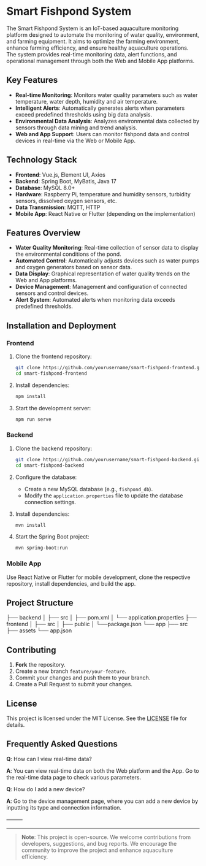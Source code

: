 # Smart Fishpond System

The Smart Fishpond System is an IoT-based aquaculture monitoring platform designed to automate the monitoring of water quality, environment, and farming equipment. It aims to optimize the farming environment, enhance farming efficiency, and ensure healthy aquaculture operations. The system provides real-time monitoring data, alert functions, and operational management through both the Web and Mobile App platforms.

## Key Features

- **Real-time Monitoring**: Monitors water quality parameters such as water temperature, water depth, humidity and air temperature.
- **Intelligent Alerts**: Automatically generates alerts when parameters exceed predefined thresholds using big data analysis.
- **Environmental Data Analysis**: Analyzes environmental data collected by sensors through data mining and trend analysis.
- **Web and App Support**: Users can monitor fishpond data and control devices in real-time via the Web or Mobile App.

## Technology Stack

- **Frontend**: Vue.js, Element UI, Axios
- **Backend**: Spring Boot, MyBatis, Java 17
- **Database**: MySQL 8.0+
- **Hardware**: Raspberry Pi, temperature and humidity sensors, turbidity sensors, dissolved oxygen sensors, etc.
- **Data Transmission**: MQTT, HTTP
- **Mobile App**: React Native or Flutter (depending on the implementation)

## Features Overview

- **Water Quality Monitoring**: Real-time collection of sensor data to display the environmental conditions of the pond.
- **Automated Control**: Automatically adjusts devices such as water pumps and oxygen generators based on sensor data.
- **Data Display**: Graphical representation of water quality trends on the Web and App platforms.
- **Device Management**: Management and configuration of connected sensors and control devices.
- **Alert System**: Automated alerts when monitoring data exceeds predefined thresholds.

## Installation and Deployment

### Frontend

1. Clone the frontend repository:

    ```bash
    git clone https://github.com/yourusername/smart-fishpond-frontend.git
    cd smart-fishpond-frontend
    ```

2. Install dependencies:

    ```bash
    npm install
    ```

3. Start the development server:

    ```bash
    npm run serve
    ```

### Backend

1. Clone the backend repository:

    ```bash
    git clone https://github.com/yourusername/smart-fishpond-backend.git
    cd smart-fishpond-backend
    ```

2. Configure the database:
    - Create a new MySQL database (e.g., `fishpond_db`).
    - Modify the `application.properties` file to update the database connection settings.

3. Install dependencies:

    ```bash
    mvn install
    ```

4. Start the Spring Boot project:

    ```bash
    mvn spring-boot:run
    ```

### Mobile App

Use React Native or Flutter for mobile development, clone the respective repository, install dependencies, and build the app.

## Project Structure

├── backend │ ├── src │ ├── pom.xml │ └── application.properties ├── frontend │ ├── src │ ├── public │ └──package.json └── app ├── src ├── assets └── app.json

## Contributing

1. **Fork** the repository.
2. Create a new branch `feature/your-feature`.
3. Commit your changes and push them to your branch.
4. Create a Pull Request to submit your changes.

## License

This project is licensed under the MIT License. See the [LICENSE](LICENSE) file for details.

## Frequently Asked Questions

**Q**: How can I view real-time data?  

**A**: You can view real-time data on both the Web platform and the App. Go to the real-time data page to check various parameters.

**Q**: How do I add a new device? 

**A**: Go to the device management page, where you can add a new device by inputting its type and connection information.

———

---

> **Note**: This project is open-source. We welcome contributions from developers, suggestions, and bug reports. We encourage the community to improve the project and enhance aquaculture efficiency.